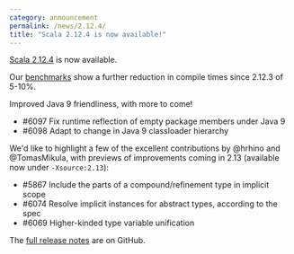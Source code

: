 ```yaml
---
category: announcement
permalink: /news/2.12.4/
title: "Scala 2.12.4 is now available!"
---
```

[Scala 2.12.4](https://github.com/scala/scala/releases/tag/v2.12.4) is now available.

Our [benchmarks](https://scala-ci.typesafe.com/grafana/dashboard/db/scala-benchmark?var-branch=2.12.x&from=1501580691158&to=1507711932006) show a further reduction in compile times since 2.12.3 of 5-10%.

Improved Java 9 friendliness, with more to come!
  - #6097 Fix runtime reflection of empty package members under Java 9
  - #6098 Adapt to change in Java 9 classloader hierarchy

We'd like to highlight a few of the excellent contributions by @hrhino and @TomasMikula, with previews of improvements coming in 2.13 (available now under `-Xsource:2.13`):
  - #5867 Include the parts of a compound/refinement type in implicit scope
  - #6074 Resolve implicit instances for abstract types, according to the spec
  - #6069 Higher-kinded type variable unification

The [full release notes](https://github.com/scala/scala/releases/tag/v2.12.4) are on GitHub.
